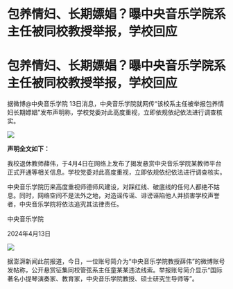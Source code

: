 # 包养情妇、长期嫖娼？曝中央音乐学院系主任被同校教授举报，学校回应

# 包养情妇、长期嫖娼？曝中央音乐学院系主任被同校教授举报，学校回应

据微博@中央音乐学院 13日消息，中央音乐学院就网传“该校系主任被举报包养情妇长期嫖娼”发布声明称，学校党委对此高度重视，立即依规依纪依法进行调查核实。

![](https://inews.gtimg.com/om_bt/ONjEp9E3KxawdqjhcVhZH5BoSfoVvrJn1ELhxJtIUIF3UAA/1000)

**声明全文如下：**

我校退休教师薛伟，于4月4日在网络上发布了揭发悬赏中央音乐学院某教师平台正式开通等相关信息。学校党委对此高度重视，立即依规依纪依法进行调查核实。

中央音乐学院历来高度重视师德师风建设，对踩红线、破底线的任何人都绝不姑息。同时，网络空间不是法外之地，对造谣传谣、诽谤诬陷他人并损害学校声誉者，中央音乐学院将依法追究其法律责任。

中央音乐学院

2024年4月13日

![](https://inews.gtimg.com/om_bt/Oofeb4b1qW3H87c0lbh058IvsoklODRn5dLfzk_zqzErUAA/1000)

据澎湃新闻此前报道，今日，一位账号简介为“中央音乐学院教授薛伟”的微博账号发帖称，公开悬赏征集同校管弦系主任童某某违法线索。举报账号简介显示“国际著名小提琴演奏家、教育家，中央音乐学院教授、硕士研究生导师等”。


